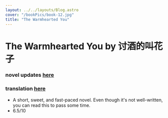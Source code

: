 ```yaml
---
layout: ../../layouts/Blog.astro
cover: "/bookPics/book-12.jpg"
title: "The Warmhearted You"
---
```


# The Warmhearted You by 讨酒的叫花子
### novel updates **[here](https://www.novelupdates.com/series/the-warmhearted-you/)**
### translation **[here](https://fluffytranslations.home.blog/the-warmhearted-you/)**
- A short, sweet, and fast-paced novel. Even though it's not well-written, you can read this to pass some time.
- 6.5/10
